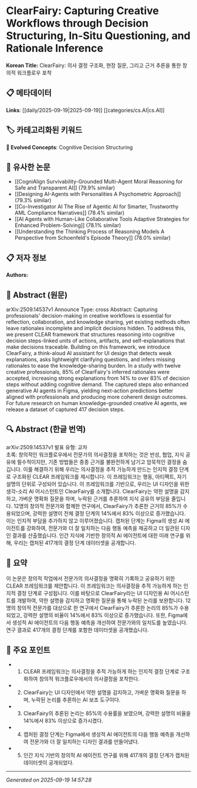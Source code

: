 
# ClearFairy: Capturing Creative Workflows through Decision Structuring, In-Situ Questioning, and Rationale Inference

**Korean Title:** ClearFairy: 의사 결정 구조화, 현장 질문, 그리고 근거 추론을 통한 창의적 워크플로우 포착

## 📋 메타데이터

**Links**: [[daily/2025-09-19|2025-09-19]] [[categories/cs.AI|cs.AI]]

## 🏷️ 카테고리화된 키워드
**🚀 Evolved Concepts**: Cognitive Decision Structuring

## 🔗 유사한 논문
- [[CogniAlign Survivability-Grounded Multi-Agent Moral Reasoning for Safe and Transparent AI]] (79.9% similar)
- [[Designing AI-Agents with Personalities A Psychometric Approach]] (79.3% similar)
- [[Co-Investigator AI The Rise of Agentic AI for Smarter, Trustworthy AML Compliance Narratives]] (78.4% similar)
- [[AI Agents with Human-Like Collaborative Tools Adaptive Strategies for Enhanced Problem-Solving]] (78.1% similar)
- [[Understanding the Thinking Process of Reasoning Models A Perspective from Schoenfeld's Episode Theory]] (78.0% similar)

## 📋 저자 정보

**Authors:** 

## 📄 Abstract (원문)

arXiv:2509.14537v1 Announce Type: cross 
Abstract: Capturing professionals' decision-making in creative workflows is essential for reflection, collaboration, and knowledge sharing, yet existing methods often leave rationales incomplete and implicit decisions hidden. To address this, we present CLEAR framework that structures reasoning into cognitive decision steps-linked units of actions, artifacts, and self-explanations that make decisions traceable. Building on this framework, we introduce ClearFairy, a think-aloud AI assistant for UI design that detects weak explanations, asks lightweight clarifying questions, and infers missing rationales to ease the knowledge-sharing burden. In a study with twelve creative professionals, 85% of ClearFairy's inferred rationales were accepted, increasing strong explanations from 14% to over 83% of decision steps without adding cognitive demand. The captured steps also enhanced generative AI agents in Figma, yielding next-action predictions better aligned with professionals and producing more coherent design outcomes. For future research on human knowledge-grounded creative AI agents, we release a dataset of captured 417 decision steps.

## 🔍 Abstract (한글 번역)

arXiv:2509.14537v1 발표 유형: 교차  
초록: 창의적인 워크플로우에서 전문가의 의사결정을 포착하는 것은 반성, 협업, 지식 공유에 필수적이지만, 기존 방법들은 종종 근거를 불완전하게 남기고 암묵적인 결정을 숨깁니다. 이를 해결하기 위해 우리는 의사결정을 추적 가능하게 만드는 인지적 결정 단계로 구조화된 CLEAR 프레임워크를 제시합니다. 이 프레임워크는 행동, 아티팩트, 자기 설명의 단위로 구성되어 있습니다. 이 프레임워크를 기반으로, 우리는 UI 디자인을 위한 생각-소리 AI 어시스턴트인 ClearFairy를 소개합니다. ClearFairy는 약한 설명을 감지하고, 가벼운 명확화 질문을 하며, 누락된 근거를 추론하여 지식 공유의 부담을 줄입니다. 12명의 창의적 전문가와 함께한 연구에서, ClearFairy가 추론한 근거의 85%가 수용되었으며, 강력한 설명이 전체 결정 단계의 14%에서 83% 이상으로 증가했습니다. 이는 인지적 부담을 추가하지 않고 이루어졌습니다. 캡처된 단계는 Figma의 생성 AI 에이전트를 강화하여, 전문가와 더 잘 일치하는 다음 행동 예측을 제공하고 더 일관된 디자인 결과를 산출했습니다. 인간 지식에 기반한 창의적 AI 에이전트에 대한 미래 연구를 위해, 우리는 캡처된 417개의 결정 단계 데이터셋을 공개합니다.

## 📝 요약

이 논문은 창의적 작업에서 전문가의 의사결정을 명확히 기록하고 공유하기 위한 CLEAR 프레임워크를 제안합니다. 이 프레임워크는 의사결정을 추적 가능하게 하는 인지적 결정 단계로 구성됩니다. 이를 바탕으로 ClearFairy라는 UI 디자인용 AI 어시스턴트를 개발하여, 약한 설명을 감지하고 명확한 질문을 통해 누락된 논리를 보완합니다. 12명의 창의적 전문가를 대상으로 한 연구에서 ClearFairy가 추론한 논리의 85%가 수용되었고, 강력한 설명의 비율이 14%에서 83% 이상으로 증가했습니다. 또한, Figma에서 생성적 AI 에이전트의 다음 행동 예측을 개선하여 전문가와의 일치도를 높였습니다. 연구 결과로 417개의 결정 단계를 포함한 데이터셋을 공개했습니다.

## 🎯 주요 포인트

- 1. CLEAR 프레임워크는 의사결정을 추적 가능하게 하는 인지적 결정 단계로 구조화하여 창의적 워크플로우에서의 의사결정을 포착한다.

- 2. ClearFairy는 UI 디자인에서 약한 설명을 감지하고, 가벼운 명확화 질문을 하며, 누락된 논리를 추론하는 AI 보조 도구이다.

- 3. ClearFairy의 추론된 논리는 85%의 수용률을 보였으며, 강력한 설명의 비율을 14%에서 83% 이상으로 증가시켰다.

- 4. 캡처된 결정 단계는 Figma에서 생성적 AI 에이전트의 다음 행동 예측을 개선하여 전문가와 더 잘 일치하는 디자인 결과를 만들어냈다.

- 5. 인간 지식 기반의 창의적 AI 에이전트 연구를 위해 417개의 결정 단계가 캡처된 데이터셋이 공개되었다.

---

*Generated on 2025-09-19 14:57:28*